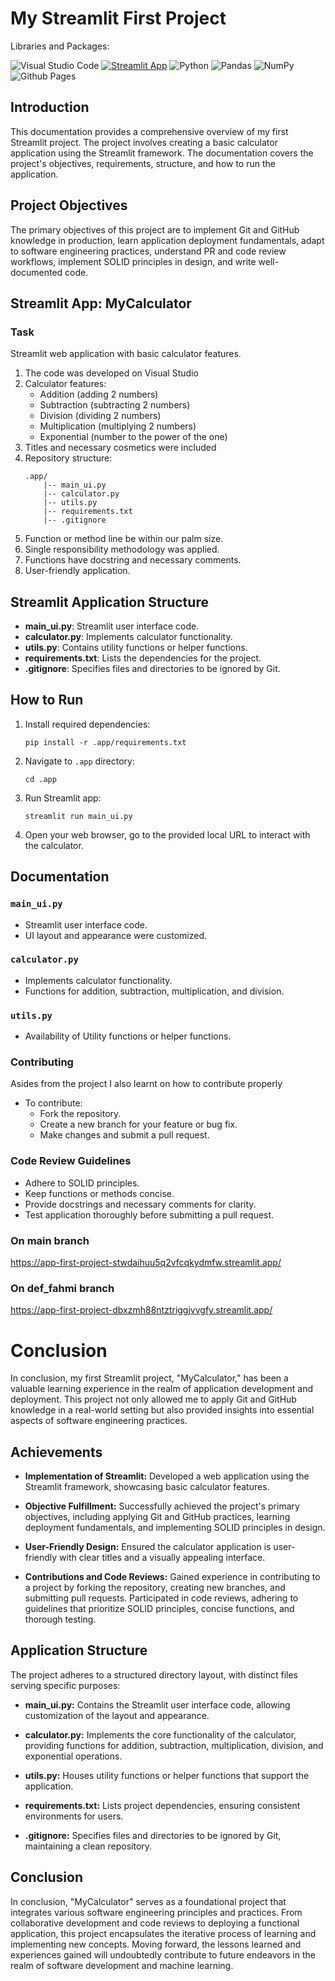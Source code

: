 # My Streamlit First Project

Libraries and Packages:

![Visual Studio Code](https://img.shields.io/badge/Visual%20Studio%20Code-0078d7.svg?style=for-the-badge&logo=visual-studio-code&logoColor=white)
[![Streamlit App](https://static.streamlit.io/badges/streamlit_badge_black_white.svg)]([URL_TO_YOUR_APP](https://app-first-project-stwdaihuu5q2vfcqkydmfw.streamlit.app/))
![Python](https://img.shields.io/badge/python-3670A0?style=for-the-badge&logo=python&logoColor=ffdd54)
![Pandas](https://img.shields.io/badge/pandas-%23150458.svg?style=for-the-badge&logo=pandas&logoColor=white)
![NumPy](https://img.shields.io/badge/numpy-%23013243.svg?style=for-the-badge&logo=numpy&logoColor=white)
![Github Pages](https://img.shields.io/badge/github%20pages-121013?style=for-the-badge&logo=github&logoColor=white)


## Introduction
This documentation provides a comprehensive overview of my first Streamlit project. The project involves creating a basic calculator application using the Streamlit framework. The documentation covers the project's objectives, requirements, structure, and how to run the application.

## Project Objectives
The primary objectives of this project are to implement Git and GitHub knowledge in production, learn application deployment fundamentals, adapt to software engineering practices, understand PR and code review workflows, implement SOLID principles in design, and write well-documented code.

## Streamlit App: MyCalculator

### Task
Streamlit web application with basic calculator features.

1. The code was developed on Visual Studio
2. Calculator features:
   - Addition (adding 2 numbers)
   - Subtraction (subtracting 2 numbers)
   - Division (dividing 2 numbers)
   - Multiplication (multiplying 2 numbers)
   - Exponential (number to the power of the one)
3. Titles and necessary cosmetics were included
4. Repository structure:
   ```
   .app/
       |-- main_ui.py
       |-- calculator.py
       |-- utils.py
       |-- requirements.txt
       |-- .gitignore
   ```
5. Function or method line be within our palm size.
6. Single responsibility methodology was applied.
7. Functions have docstring and necessary comments.
8. User-friendly application.

## Streamlit Application Structure

- **main_ui.py**: Streamlit user interface code.
- **calculator.py**: Implements calculator functionality.
- **utils.py**: Contains utility functions or helper functions.
- **requirements.txt**: Lists the dependencies for the project.
- **.gitignore**: Specifies files and directories to be ignored by Git.

## How to Run

1. Install required dependencies:
   ```
   pip install -r .app/requirements.txt
   ```

2. Navigate to `.app` directory:
   ```
   cd .app
   ```

3. Run Streamlit app:
   ```
   streamlit run main_ui.py
   ```

4. Open your web browser, go to the provided local URL to interact with the calculator.

## Documentation

### `main_ui.py`

- Streamlit user interface code.
- UI layout and appearance were customized.

### `calculator.py`

- Implements calculator functionality.
- Functions for addition, subtraction, multiplication, and division.

### `utils.py`

- Availability of Utility functions or helper functions.

### Contributing
Asides from the project I also learnt on how to contribute properly
- To contribute:
  - Fork the repository.
  - Create a new branch for your feature or bug fix.
  - Make changes and submit a pull request.

### Code Review Guidelines

- Adhere to SOLID principles.
- Keep functions or methods concise.
- Provide docstrings and necessary comments for clarity.
- Test application thoroughly before submitting a pull request.

### On main branch
https://app-first-project-stwdaihuu5q2vfcqkydmfw.streamlit.app/

### On def_fahmi branch
https://app-first-project-dbxzmh88ntztriggjvvgfy.streamlit.app/

# Conclusion

In conclusion, my first Streamlit project, "MyCalculator," has been a valuable learning experience in the realm of application development and deployment. This project not only allowed me to apply Git and GitHub knowledge in a real-world setting but also provided insights into essential aspects of software engineering practices.

## Achievements

- **Implementation of Streamlit:** Developed a web application using the Streamlit framework, showcasing basic calculator features.
  
- **Objective Fulfillment:** Successfully achieved the project's primary objectives, including applying Git and GitHub practices, learning deployment fundamentals, and implementing SOLID principles in design.

- **User-Friendly Design:** Ensured the calculator application is user-friendly with clear titles and a visually appealing interface.

- **Contributions and Code Reviews:** Gained experience in contributing to a project by forking the repository, creating new branches, and submitting pull requests. Participated in code reviews, adhering to guidelines that prioritize SOLID principles, concise functions, and thorough testing.

## Application Structure

The project adheres to a structured directory layout, with distinct files serving specific purposes:

- **main_ui.py:** Contains the Streamlit user interface code, allowing customization of the layout and appearance.

- **calculator.py:** Implements the core functionality of the calculator, providing functions for addition, subtraction, multiplication, division, and exponential operations.

- **utils.py:** Houses utility functions or helper functions that support the application.

- **requirements.txt:** Lists project dependencies, ensuring consistent environments for users.

- **.gitignore:** Specifies files and directories to be ignored by Git, maintaining a clean repository.

## Conclusion

In conclusion, "MyCalculator" serves as a foundational project that integrates various software engineering principles and practices. From collaborative development and code reviews to deploying a functional application, this project encapsulates the iterative process of learning and implementing new concepts. Moving forward, the lessons learned and experiences gained will undoubtedly contribute to future endeavors in the realm of software development and machine learning.


